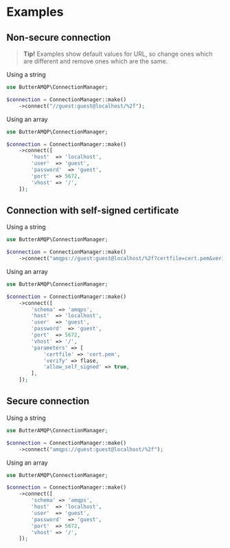 # Examples

## Non-secure connection

> **Tip!** Examples show default values for URL, so change ones which are different and remove ones which are the same.

Using a string

```php
use ButterAMQP\ConnectionManager;

$connection = ConnectionManager::make()
    ->connect("//guest:guest@localhost/%2f");
```

Using an array

```php
use ButterAMQP\ConnectionManager;

$connection = ConnectionManager::make()
    ->connect([
        'host'  => 'localhost',
        'user'  => 'guest',
        'password'  => 'guest',
        'port'  => 5672,
        'vhost' => '/',
    ]);
```

## Connection with self-signed certificate

Using a string

```php
use ButterAMQP\ConnectionManager;

$connection = ConnectionManager::make()
    ->connect("amqps://guest:guest@localhost/%2f?certfile=cert.pem&verify=0&allow_self_signed=1");
```

Using an array

```php
use ButterAMQP\ConnectionManager;

$connection = ConnectionManager::make()
    ->connect([
        'schema' => 'amqps',
        'host'  => 'localhost',
        'user'  => 'guest',
        'password'  => 'guest',
        'port'  => 5672,
        'vhost' => '/',
        'parameters' => [
            'certfile' => 'cert.pem',
            'verify' => flase,
            'allow_self_signed' => true,
        ],
    ]);
```

## Secure connection

Using a string

```php
use ButterAMQP\ConnectionManager;

$connection = ConnectionManager::make()
    ->connect("amqps://guest:guest@localhost/%2f");
```

Using an array

```php
use ButterAMQP\ConnectionManager;

$connection = ConnectionManager::make()
    ->connect([
        'schema' => 'amqps',
        'host'  => 'localhost',
        'user'  => 'guest',
        'password'  => 'guest',
        'port'  => 5672,
        'vhost' => '/',
    ]);
```

